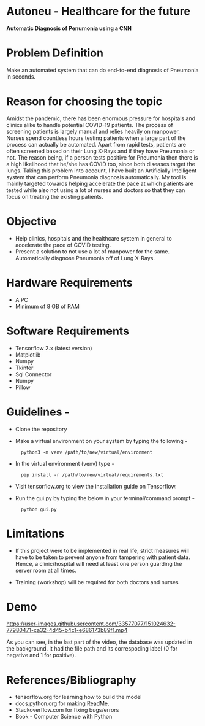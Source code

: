 # Autoneu - Healthcare for the future
**Automatic Diagnosis of Penumonia using a CNN**

# Problem Definition
Make an automated system that can do end-to-end diagnosis of Pneumonia in seconds. 


# Reason for choosing the topic
Amidst the pandemic, there has been enormous pressure for hospitals and clinics alike to handle potential COVID-19 patients. The process of screening patients is largely manual and relies heavily on manpower. Nurses spend countless hours testing patients when a large part of the process can actually be automated. Apart from rapid tests, patients are often screened based on their Lung X-Rays and if they have Pneumonia or not. The reason being, if a person tests positive for Pneumonia then there is a high likelihood that he/she has COVID too, since both diseases target the lungs. Taking this problem into account, I have built an Artificially Intelligent system that can perform Pneumonia diagnosis automatically. My tool is mainly targeted towards helping accelerate the pace at which patients are tested while also not using a lot of nurses and doctors so that they can focus on treating the existing patients. 

# Objective
- Help clinics, hospitals and the healthcare system in general to accelerate the pace of COVID testing.
- Present a solution to not use a lot of manpower for the same.
Automatically diagnose Pneumonia off of Lung X-Rays.

# Hardware Requirements
- A PC
- Minimum of 8 GB of RAM 

# Software Requirements
- Tensorflow 2.x (latest version)
- Matplotlib
- Numpy
- Tkinter
- Sql Connector
- Numpy
- Pillow

# Guidelines -
- Clone the repository
- Make a virtual environment on your system by typing the following - 

        python3 -m venv /path/to/new/virtual/environment
        
- In the virtual environment (venv) type - 
    
        pip install -r /path/to/new/virtual/requirements.txt
- Visit tensorflow.org to view the installation guide on Tensorflow. 
- Run the gui.py by typing the below in your terminal/command prompt - 

        python gui.py

# Limitations
- If this project were to be implemented in real life, strict measures will have to be taken to prevent anyone from tampering with patient data. Hence, a clinic/hospital will need at least one person guarding the server room at all times.

- Training (workshop) will be required for both doctors and nurses

# Demo 
https://user-images.githubusercontent.com/33577077/151024632-77980471-ca32-4d45-b4c1-e686173b89f1.mp4

As you can see, in the last part of the video, the database was updated in the background. It had the file path and its correspoding label (0 for negative and 1 for positive). 


# References/Bibliography
- tensorflow.org for learning how to build the model
- docs.python.org for making ReadMe. 
- Stackoverflow.com for fixing bugs/errors
- Book - Computer Science with Python
